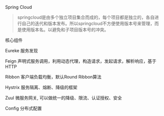 Spring Cloud 
 
> springcloud是由多个独立项目集合而成的，每个项目都是独立的，各自进行自己的迭代和版本发布。所以springcloud不方便使用版本号来管理，而是使用版本名。以避免和子项目版本号的冲突。
 
 核心组件
 
 Eureke 服务发现

 Feign 声明式服务调用，利用动态代理，构造请求，发起请求，解析响应，基于HTTP

 Ribbon 客户端负载均衡，默认Round Ribbon算法

 Hystrix 服务隔离、熔断、降级的框架

 Zuul 微服务网关, 可以做统一的降级、限流、认证授权、安全
 
 Config 分布式配置
 
 